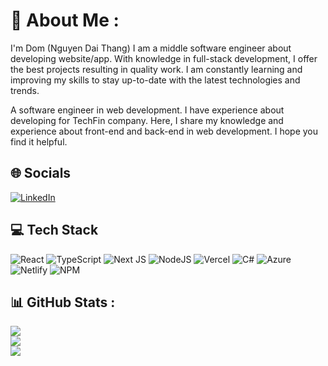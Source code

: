 <!-- ![Header](./Github-Profile-Header.png) -->

# 💫 About Me :

I'm Dom (Nguyen Dai Thang)
I am a middle software engineer about developing website/app. With knowledge in full-stack development, I offer the best projects resulting in quality work. I am constantly learning and improving my skills to stay up-to-date with the latest technologies and trends.

A software engineer in web development. I have experience about developing for TechFin company. Here, I share my knowledge and experience about front-end and back-end in web development. I hope you find it helpful.

## 🌐 Socials

[![LinkedIn](https://img.shields.io/badge/LinkedIn-%230077B5.svg?logo=linkedin&logoColor=white)](https://www.linkedin.com/in/domnguyen236)

## 💻 Tech Stack

![React](https://img.shields.io/badge/react-%2361DAFB.svg?style=for-the-badge&logo=react&logoColor=white) ![TypeScript](https://img.shields.io/badge/typescript-%23007ACC.svg?style=for-the-badge&logo=typescript&logoColor=white) ![Next JS](https://img.shields.io/badge/Next-black?style=for-the-badge&logo=next.js&logoColor=white) ![NodeJS](https://img.shields.io/badge/node.js-6DA55F?style=for-the-badge&logo=node.js&logoColor=white) ![Vercel](https://img.shields.io/badge/vercel-%23000000.svg?style=for-the-badge&logo=vercel&logoColor=white) ![C#](https://img.shields.io/badge/c%23-%23239120.svg?style=for-the-badge&logo=c-sharp&logoColor=white) ![Azure](https://img.shields.io/badge/azure-%230072C6.svg?style=for-the-badge&logo=microsoftazure&logoColor=white) ![Netlify](https://img.shields.io/badge/netlify-%23000000.svg?style=for-the-badge&logo=netlify&logoColor=#00C7B7) ![NPM](https://img.shields.io/badge/NPM-%23000000.svg?style=for-the-badge&logo=npm&logoColor=white)

## 📊 GitHub Stats :

![](https://github-readme-stats.vercel.app/api?username=DAITHANG23&theme=radical&hide_border=false&include_all_commits=false&count_private=false)<br/>
![](https://github-readme-streak-stats.herokuapp.com/?user=DAITHANG23&theme=radical&hide_border=false)<br/>
![](https://github-readme-stats.vercel.app/api/top-langs/?username=DAITHANG23&theme=radical&hide_border=false&include_all_commits=false&count_private=false&layout=compact)
